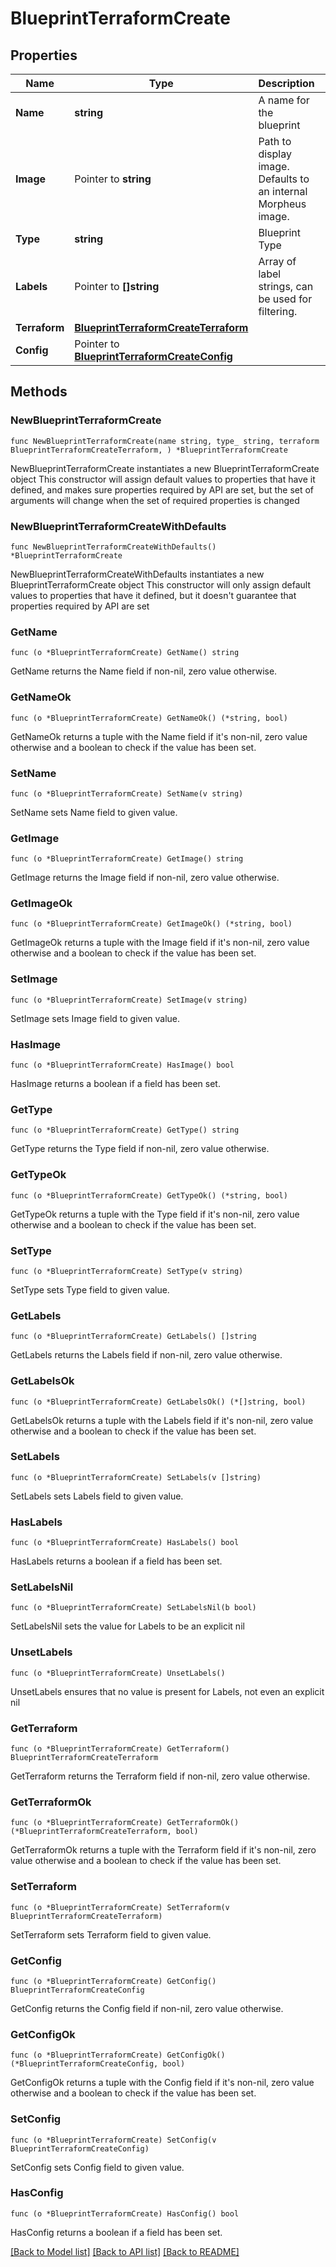 # BlueprintTerraformCreate

## Properties

Name | Type | Description | Notes
------------ | ------------- | ------------- | -------------
**Name** | **string** | A name for the blueprint | 
**Image** | Pointer to **string** | Path to display image. Defaults to an internal Morpheus image. | [optional] 
**Type** | **string** | Blueprint Type | 
**Labels** | Pointer to **[]string** | Array of label strings, can be used for filtering. | [optional] 
**Terraform** | [**BlueprintTerraformCreateTerraform**](blueprintTerraformCreate_terraform.md) |  | 
**Config** | Pointer to [**BlueprintTerraformCreateConfig**](blueprintTerraformCreate_config.md) |  | [optional] 

## Methods

### NewBlueprintTerraformCreate

`func NewBlueprintTerraformCreate(name string, type_ string, terraform BlueprintTerraformCreateTerraform, ) *BlueprintTerraformCreate`

NewBlueprintTerraformCreate instantiates a new BlueprintTerraformCreate object
This constructor will assign default values to properties that have it defined,
and makes sure properties required by API are set, but the set of arguments
will change when the set of required properties is changed

### NewBlueprintTerraformCreateWithDefaults

`func NewBlueprintTerraformCreateWithDefaults() *BlueprintTerraformCreate`

NewBlueprintTerraformCreateWithDefaults instantiates a new BlueprintTerraformCreate object
This constructor will only assign default values to properties that have it defined,
but it doesn't guarantee that properties required by API are set

### GetName

`func (o *BlueprintTerraformCreate) GetName() string`

GetName returns the Name field if non-nil, zero value otherwise.

### GetNameOk

`func (o *BlueprintTerraformCreate) GetNameOk() (*string, bool)`

GetNameOk returns a tuple with the Name field if it's non-nil, zero value otherwise
and a boolean to check if the value has been set.

### SetName

`func (o *BlueprintTerraformCreate) SetName(v string)`

SetName sets Name field to given value.


### GetImage

`func (o *BlueprintTerraformCreate) GetImage() string`

GetImage returns the Image field if non-nil, zero value otherwise.

### GetImageOk

`func (o *BlueprintTerraformCreate) GetImageOk() (*string, bool)`

GetImageOk returns a tuple with the Image field if it's non-nil, zero value otherwise
and a boolean to check if the value has been set.

### SetImage

`func (o *BlueprintTerraformCreate) SetImage(v string)`

SetImage sets Image field to given value.

### HasImage

`func (o *BlueprintTerraformCreate) HasImage() bool`

HasImage returns a boolean if a field has been set.

### GetType

`func (o *BlueprintTerraformCreate) GetType() string`

GetType returns the Type field if non-nil, zero value otherwise.

### GetTypeOk

`func (o *BlueprintTerraformCreate) GetTypeOk() (*string, bool)`

GetTypeOk returns a tuple with the Type field if it's non-nil, zero value otherwise
and a boolean to check if the value has been set.

### SetType

`func (o *BlueprintTerraformCreate) SetType(v string)`

SetType sets Type field to given value.


### GetLabels

`func (o *BlueprintTerraformCreate) GetLabels() []string`

GetLabels returns the Labels field if non-nil, zero value otherwise.

### GetLabelsOk

`func (o *BlueprintTerraformCreate) GetLabelsOk() (*[]string, bool)`

GetLabelsOk returns a tuple with the Labels field if it's non-nil, zero value otherwise
and a boolean to check if the value has been set.

### SetLabels

`func (o *BlueprintTerraformCreate) SetLabels(v []string)`

SetLabels sets Labels field to given value.

### HasLabels

`func (o *BlueprintTerraformCreate) HasLabels() bool`

HasLabels returns a boolean if a field has been set.

### SetLabelsNil

`func (o *BlueprintTerraformCreate) SetLabelsNil(b bool)`

 SetLabelsNil sets the value for Labels to be an explicit nil

### UnsetLabels
`func (o *BlueprintTerraformCreate) UnsetLabels()`

UnsetLabels ensures that no value is present for Labels, not even an explicit nil
### GetTerraform

`func (o *BlueprintTerraformCreate) GetTerraform() BlueprintTerraformCreateTerraform`

GetTerraform returns the Terraform field if non-nil, zero value otherwise.

### GetTerraformOk

`func (o *BlueprintTerraformCreate) GetTerraformOk() (*BlueprintTerraformCreateTerraform, bool)`

GetTerraformOk returns a tuple with the Terraform field if it's non-nil, zero value otherwise
and a boolean to check if the value has been set.

### SetTerraform

`func (o *BlueprintTerraformCreate) SetTerraform(v BlueprintTerraformCreateTerraform)`

SetTerraform sets Terraform field to given value.


### GetConfig

`func (o *BlueprintTerraformCreate) GetConfig() BlueprintTerraformCreateConfig`

GetConfig returns the Config field if non-nil, zero value otherwise.

### GetConfigOk

`func (o *BlueprintTerraformCreate) GetConfigOk() (*BlueprintTerraformCreateConfig, bool)`

GetConfigOk returns a tuple with the Config field if it's non-nil, zero value otherwise
and a boolean to check if the value has been set.

### SetConfig

`func (o *BlueprintTerraformCreate) SetConfig(v BlueprintTerraformCreateConfig)`

SetConfig sets Config field to given value.

### HasConfig

`func (o *BlueprintTerraformCreate) HasConfig() bool`

HasConfig returns a boolean if a field has been set.


[[Back to Model list]](../README.md#documentation-for-models) [[Back to API list]](../README.md#documentation-for-api-endpoints) [[Back to README]](../README.md)



